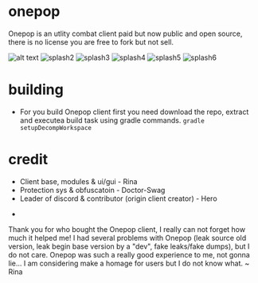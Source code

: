 # onepop
Onepop is an utlity combat client paid but now public and open source, there is no license you are free to fork but not sell.

![alt text](https://github.com/SirRina/onepop/tree/main/splash/splash_1.png?raw=true)
![splash2](https://github.com/SirRina/onepop/tree/main/splash/splash_2.png)
![splash3](https://github.com/SirRina/onepop/tree/main/splash/splash_3.png)
![splash4](https://github.com/SirRina/onepop/tree/main/splash/splash_4.png)
![splash5](https://github.com/SirRina/onepop/tree/main/splash/splash_5.png)
![splash6](https://github.com/SirRina/onepop/tree/main/splash/splash_6.png)

# building
- For you build Onepop client first you need download the repo, extract and executea build task using gradle commands.
```gradle setupDecompWorkspace```

# credit
- Client base, modules & ui/gui - Rina
- Protection sys & obfuscatoin - Doctor-Swag
- Leader of discord & contributor (origin client creator) - Hero

+

Thank you for who bought the Onepop client, I really can not forget how much it helped me!
I had several problems with Onepop (leak source old version, leak begin base version by a "dev", fake leaks/fake dumps), but I do not care.
Onepop was such a really good experience to me, not gonna lie... I am considering make a homage for users but I do not know what.
~ Rina
